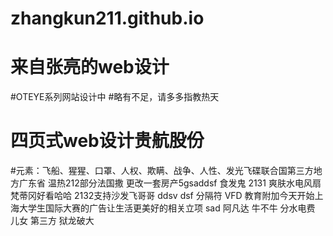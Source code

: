 # zhangkun211.github.io
# 来自张亮的web设计
#OTEYE系列网站设计中
#略有不足，请多多指教热天
# 四页式web设计贵航股份

#元素：飞船、猩猩、口罩、人权、欺瞒、战争、人性、发光飞碟联合国第三方地方广东省
温热212部分法国撒
更改一套房产5gsaddsf 食发鬼
2131
爽肤水电风扇
梵蒂冈好看哈哈
2132支持沙发飞哥哥
ddsv dsf
分隔符
VFD 教育附加今天开始上海大学生国际大赛的广告让生活更美好的相关立项
sad
阿凡达
牛不牛
分水电费
儿女
第三方
狱龙破大
